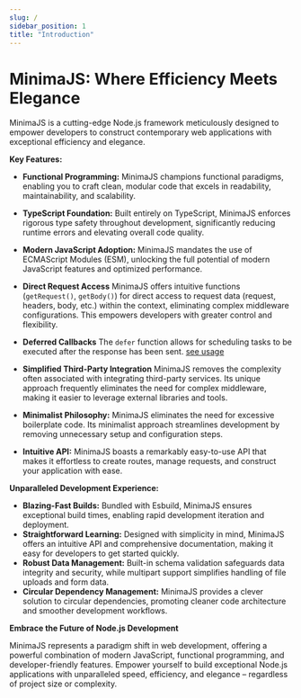 ```yaml
---
slug: /
sidebar_position: 1
title: "Introduction"
---
```


# MinimaJS: Where Efficiency Meets Elegance

MinimaJS is a cutting-edge Node.js framework meticulously designed to empower developers to construct contemporary web applications with exceptional efficiency and elegance.

**Key Features:**

- **Functional Programming:** MinimaJS champions functional paradigms, enabling you to craft clean, modular code that excels in readability, maintainability, and scalability.
- **TypeScript Foundation:** Built entirely on TypeScript, MinimaJS enforces rigorous type safety throughout development, significantly reducing runtime errors and elevating overall code quality.
- **Modern JavaScript Adoption:** MinimaJS mandates the use of ECMAScript Modules (ESM), unlocking the full potential of modern JavaScript features and optimized performance.
- **Direct Request Access** MinimaJS offers intuitive functions (`getRequest()`, `getBody()`) for direct access to request data (request, headers, body, etc.) within the context, eliminating complex middleware configurations. This empowers developers with greater control and flexibility.
- **Deferred Callbacks** The `defer` function allows for scheduling tasks to be executed after the response has been sent. [see usage](./Guide/http.md#defer)
- **Simplified Third-Party Integration** MinimaJS removes the complexity often associated with integrating third-party services. Its unique approach frequently eliminates the need for complex middleware, making it easier to leverage external libraries and tools.

- **Minimalist Philosophy:** MinimaJS eliminates the need for excessive boilerplate code. Its minimalist approach streamlines development by removing unnecessary setup and configuration steps.
- **Intuitive API:** MinimaJS boasts a remarkably easy-to-use API that makes it effortless to create routes, manage requests, and construct your application with ease.

**Unparalleled Development Experience:**

- **Blazing-Fast Builds:** Bundled with Esbuild, MinimaJS ensures exceptional build times, enabling rapid development iteration and deployment.
- **Straightforward Learning:** Designed with simplicity in mind, MinimaJS offers an intuitive API and comprehensive documentation, making it easy for developers to get started quickly.
- **Robust Data Management:** Built-in schema validation safeguards data integrity and security, while multipart support simplifies handling of file uploads and form data.
- **Circular Dependency Management:** MinimaJS provides a clever solution to circular dependencies, promoting cleaner code architecture and smoother development workflows.

**Embrace the Future of Node.js Development**

MinimaJS represents a paradigm shift in web development, offering a powerful combination of modern JavaScript, functional programming, and developer-friendly features. Empower yourself to build exceptional Node.js applications with unparalleled speed, efficiency, and elegance – regardless of project size or complexity.
